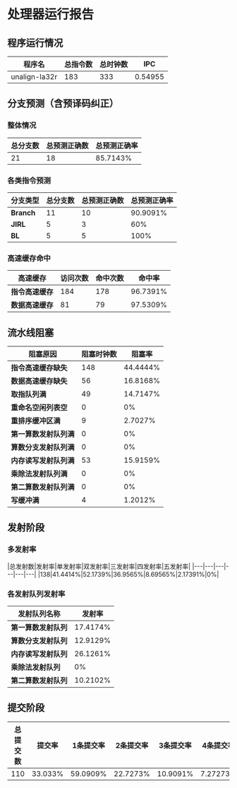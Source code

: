 # 处理器运行报告
## 程序运行情况
|程序名|总指令数|总时钟数|IPC|
|---|---|---|---|
|unalign-la32r|183|333|0.54955|

## 分支预测（含预译码纠正）
### 整体情况
|总分支数|总预测正确数|总预测正确率|
|---|---|---|
|21|18|85.7143%|

### 各类指令预测
|分支类型|总分支数|总预测正确数|总预测正确率|
|---|---|---|---|
|**Branch**| 11 | 10 | 90.9091%|
|**JIRL**| 5 | 3 | 60%|
|**BL**| 5 | 5 | 100%|

### 高速缓存命中
|高速缓存|访问次数|命中次数|命中率|
|---|---|---|---|
|**指令高速缓存**| 184 | 178 | 96.7391%|
|**数据高速缓存**| 81 | 79 | 97.5309%|
## 流水线阻塞
|阻塞原因|阻塞时钟数|阻塞率|
|---|---|---|
|**指令高速缓存缺失**| 148 | 44.4444%|
|**数据高速缓存缺失**| 56 | 16.8168%|
|**取指队列满**| 49 | 14.7147%|
|**重命名空闲列表空**|0 | 0%|
|**重排序缓冲区满**|9 | 2.7027%|
|**第一算数发射队列满**|0 | 0%|
|**算数分支发射队列满**|0 | 0%|
|**内存读写发射队列满**|53 | 15.9159%|
|**乘除法发射队列满**|0 | 0%|
|**第二算数发射队列满**|0 | 0%|
|**写缓冲满**|4 | 1.2012%|

## 发射阶段
### 多发射率
|总发射数|发射率|单发射率|双发射率|三发射率|四发射率|五发射率|
|---|---|---|---|---|---|
|138|41.4414%|52.1739%|36.9565%|8.69565%|2.17391%|0%|

### 各发射队列发射率
|发射队列名称|发射率|
|---|---|
|**第一算数发射队列**|17.4174%|
|**算数分支发射队列**|12.9129%|
|**内存读写发射队列**|26.1261%|
|**乘除法发射队列**|0%|
|**第二算数发射队列**|10.2102%|

## 提交阶段
|总提交数|提交率|1条提交率|2条提交率|3条提交率|4条提交率|
|---|---|---|---|---|---|
|110|33.033%|59.0909%|22.7273%|10.9091%|7.27273%|
